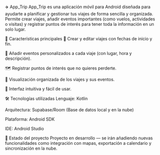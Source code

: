 ✈️ App_Trip
App_Trip es una aplicación móvil para Android diseñada para ayudarte a planificar y gestionar tus viajes de forma sencilla y organizada. Permite crear viajes, añadir eventos importantes (como vuelos, actividades o visitas) y registrar puntos de interés para tener toda la información en un solo lugar.

🧭 Características principales
📅 Crear y editar viajes con fechas de inicio y fin.

📌 Añadir eventos personalizados a cada viaje (con lugar, hora y descripción).

🗺️ Registrar puntos de interés que no quieres perderte.

🧾 Visualización organizada de los viajes y sus eventos.

📱 Interfaz intuitiva y fácil de usar.

🛠️ Tecnologías utilizadas
Lenguaje: Kotlin

Arquitectura: Supabase/Room (Base de datos local y en la nube)

Plataforma: Android SDK

IDE: Android Studio

🚧 Estado del proyecto
Proyecto en desarrollo — se irán añadiendo nuevas funcionalidades como integración con mapas, exportación a calendario y sincronización en la nube.

